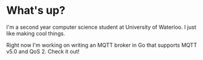 # What's up?

I'm a second year computer science student at University of Waterloo. I just like making cool things. 

Right now I'm working on writing an MQTT broker in Go that supports MQTT v5.0 and QoS 2. Check it out!

